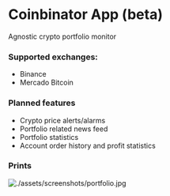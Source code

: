 # Coinbinator App (beta)

Agnostic crypto portfolio monitor

### Supported exchanges:

* Binance
* Mercado Bitcoin

### Planned features

* Crypto price alerts/alarms
* Portfolio related news feed
* Portfolio statistics
* Account order history and profit statistics

### Prints

![./assets/screenshots/portfolio.jpg](/home/leles/Workspace/crypto-alerts/assets/screenshots/portfolio.jpg)


